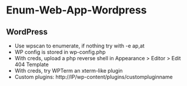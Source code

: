 # Enum-Web-App-Wordpress

## WordPress

- Use wpscan to enumerate, if nothing try with -e ap,at
- WP config is stored in wp-config.php
- With creds, upload a php reverse shell in Appearance > Editor > Edit 404 Template
- With creds, try WPTerm an xterm-like plugin
- Custom plugins: http://IP/wp-content/plugins/custompluginname
